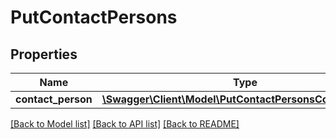 # PutContactPersons

## Properties
Name | Type | Description | Notes
------------ | ------------- | ------------- | -------------
**contact_person** | [**\Swagger\Client\Model\PutContactPersonsContactPerson**](PutContactPersonsContactPerson.md) |  | 

[[Back to Model list]](../README.md#documentation-for-models) [[Back to API list]](../README.md#documentation-for-api-endpoints) [[Back to README]](../README.md)


